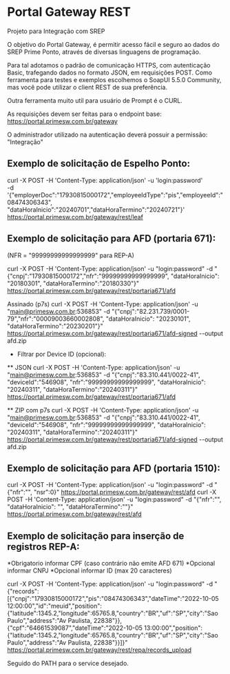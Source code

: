 # Portal Gateway REST

Projeto para Integração com SREP

O objetivo do Portal Gateway, é permitir acesso fácil e seguro ao dados do SREP Prime Ponto, através de diversas linguagens de programação.

Para tal adotamos o padrão de comunicação HTTPS, com autenticação Basic, trafegando dados no formato JSON, em requisições POST.
Como ferramenta para testes e exemplos escolhemos o SoapUI 5.5.0 Community, mas você pode utilizar o client REST de sua preferência.

Outra ferramenta muito util para usuário de Prompt é o CURL.

As requisições devem ser feitas para o endpoint base:
https://portal.primesw.com.br/gateway	

O administrador utilizado na autenticação deverá possuir a permissão: "Integração"

## Exemplo de solicitação de Espelho Ponto:

  curl -X POST -H 'Content-Type: application/json' -u 'login:password' \
  -d '{"employerDoc":"17930815000172","employeeIdType":"pis","employeeId":"08474306343", "dataHoraInicio":"20240701","dataHoraTermino":"20240721"}' \
  https://portal.primesw.com.br/gateway/rest/leaf

## Exemplo de solicitação para AFD (portaria 671):

(NFR = "99999999999999999" para REP-A)

  curl -X POST -H 'Content-Type: application/json' -u "login:password" -d "{\"cnpj\":\"17930815000172\",\"nfr\":\"99999999999999999\", \"dataHoraInicio\": \"20180301\", \"dataHoraTermino\":\"20180330\"}" https://portal.primesw.com.br/gateway/rest/portaria671/afd

Assinado (p7s)
  curl -X POST -H 'Content-Type: application/json' -u "main@primesw.com.br:536853" -d "{\"cnpj\":\"82.231.739/0001-79\",\"nfr\":\"00009003660002808\", \"dataHoraInicio\": \"20230101\", \"dataHoraTermino\":\"20230201\"}" https://portal.primesw.com.br/gateway/rest/portaria671/afd-signed --output afd.zip

* Filtrar por Device ID (opcional):

** JSON
  curl -X POST -H 'Content-Type: application/json' -u "main@primesw.com.br:536853" -d "{\"cnpj\":\"83.310.441/0022-41\", \"deviceId\":\"546908\", \"nfr\":\"99999999999999999\", \"dataHoraInicio\": \"20240311\", \"dataHoraTermino\":\"20240311\"}" https://portal.primesw.com.br/gateway/rest/portaria671/afd

** ZIP com p7s
  curl -X POST -H 'Content-Type: application/json' -u "main@primesw.com.br:536853" -d "{\"cnpj\":\"83.310.441/0022-41\", \"deviceId\":\"546908\", \"nfr\":\"99999999999999999\", \"dataHoraInicio\": \"20240311\", \"dataHoraTermino\":\"20240311\"}" https://portal.primesw.com.br/gateway/rest/portaria671/afd-signed --output afd.zip

## Exemplo de solicitação para AFD (portaria 1510):

  curl -X POST -H 'Content-Type: application/json' -u "login:password" -d "{\"nfr\":\"\", \"nsr\":0}" https://portal.primesw.com.br/gateway/rest/afd
  curl -X POST -H 'Content-Type: application/json' -u "login:password" -d "{\"nfr\":\"\", \"dataHoraInicio\": \"\", \"dataHoraTermino\":\"\"}" https://portal.primesw.com.br/gateway/rest/afd

## Exemplo de solicitação para inserção de registros REP-A:

*Obrigatorio informar CPF (caso contrário não emite AFD 671)
*Opcional informar CNPJ
*Opcional informar ID (max 20 caracteres)

curl -X POST -H 'Content-Type: application/json' -u "login:password" -d "{\"records\":[{\"cnpj\":\"17930815000172\",\"pis\":\"08474306343\",\"dateTime\":\"2022-10-05 12:00:00\",\"id\":\"meuid\",\"position\":{\"latitude\":1345.2,\"longitude\":65765.8,\"country\":\"BR\",\"uf\":\"SP\",\"city\":\"Sao Paulo\",\"address\":\"Av Paulista, 22838\"}},{\"cpf\":\"64661539087\",\"dateTime\":\"2022-10-05 13:00:00\",\"position\":{\"latitude\":1345.2,\"longitude\":65765.8,\"country\":\"BR\",\"uf\":\"SP\",\"city\":\"Sao Paulo\",\"address\":\"Av Paulista, 22838\"}}]}" https://portal.primesw.com.br/gateway/rest/repa/records_upload

Seguido do PATH para o service desejado.
